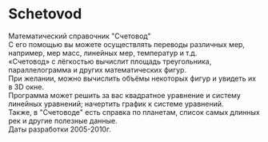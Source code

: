 # Schetovod
Математический справочник "Счетовод"  
С его помощью вы можете осуществлять переводы различных мер, например, мер масс, линейных мер, температур и т.д.  
«Счетовод» с лёгкостью вычислит площадь треугольника, параллелограмма и других математических фигур.  
При желании, можно вычислить объёмы некоторых фигур и увидеть их в 3D окне.  
Программа может решить за вас квадратное уравнение и систему линейных уравнений; начертить график к системе уравнений.  
Также, в "Счетоводе" есть справка по планетам, список самых длинных рек и другие полезные данные.  
Даты разработки 2005-2010г.
